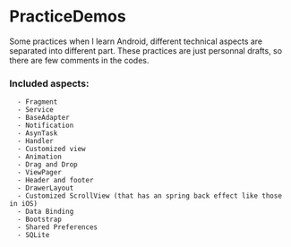 # PracticeDemos
Some practices when I learn Android, different technical aspects are separated into different part. These practices are just personnal drafts, so there are few comments in the codes.

### Included aspects: ###
```
  - Fragment
  - Service
  - BaseAdapter
  - Notification
  - AsynTask
  - Handler 
  - Customized view
  - Animation
  - Drag and Drop
  - ViewPager
  - Header and footer
  - DrawerLayout
  - Customized ScrollView (that has an spring back effect like those in iOS)
  - Data Binding
  - Bootstrap
  - Shared Preferences
  - SQLite
```
